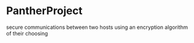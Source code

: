 # PantherProject
secure communications between two hosts using an encryption algorithm of their choosing 
